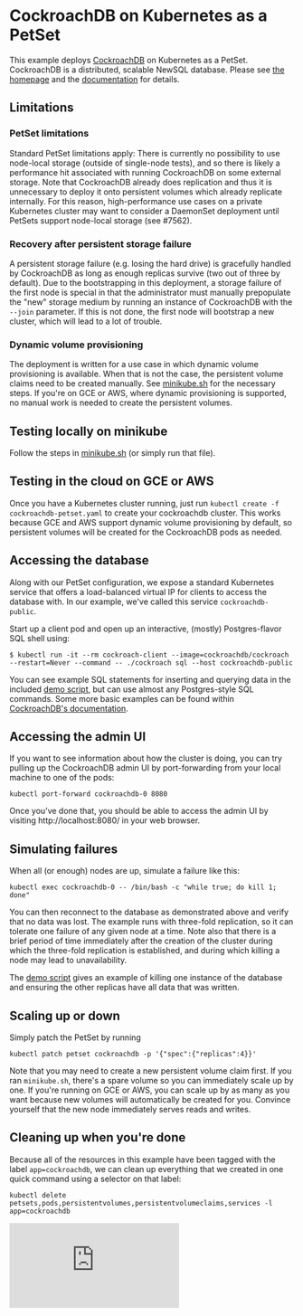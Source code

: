 # CockroachDB on Kubernetes as a PetSet

This example deploys [CockroachDB](https://cockroachlabs.com) on Kubernetes as
a PetSet. CockroachDB is a distributed, scalable NewSQL database. Please see
[the homepage](https://cockroachlabs.com) and the
[documentation](https://www.cockroachlabs.com/docs/) for details.

## Limitations

### PetSet limitations

Standard PetSet limitations apply: There is currently no possibility to use
node-local storage (outside of single-node tests), and so there is likely
a performance hit associated with running CockroachDB on some external storage.
Note that CockroachDB already does replication and thus it is unnecessary to
deploy it onto persistent volumes which already replicate internally.
For this reason, high-performance use cases on a private Kubernetes cluster
may want to consider a DaemonSet deployment until PetSets support node-local
storage (see #7562).

### Recovery after persistent storage failure

A persistent storage failure (e.g. losing the hard drive) is gracefully handled
by CockroachDB as long as enough replicas survive (two out of three by
default). Due to the bootstrapping in this deployment, a storage failure of the
first node is special in that the administrator must manually prepopulate the
"new" storage medium by running an instance of CockroachDB with the `--join`
parameter. If this is not done, the first node will bootstrap a new cluster,
which will lead to a lot of trouble.

### Dynamic volume provisioning

The deployment is written for a use case in which dynamic volume provisioning is
available. When that is not the case, the persistent volume claims need
to be created manually. See [minikube.sh](minikube.sh) for the necessary
steps. If you're on GCE or AWS, where dynamic provisioning is supported, no
manual work is needed to create the persistent volumes.

## Testing locally on minikube

Follow the steps in [minikube.sh](minikube.sh) (or simply run that file).

## Testing in the cloud on GCE or AWS

Once you have a Kubernetes cluster running, just run
`kubectl create -f cockroachdb-petset.yaml` to create your cockroachdb cluster.
This works because GCE and AWS support dynamic volume provisioning by default,
so persistent volumes will be created for the CockroachDB pods as needed.

## Accessing the database

Along with our PetSet configuration, we expose a standard Kubernetes service
that offers a load-balanced virtual IP for clients to access the database
with. In our example, we've called this service `cockroachdb-public`.

Start up a client pod and open up an interactive, (mostly) Postgres-flavor
SQL shell using:

```console
$ kubectl run -it --rm cockroach-client --image=cockroachdb/cockroach --restart=Never --command -- ./cockroach sql --host cockroachdb-public
```

You can see example SQL statements for inserting and querying data in the
included [demo script](demo.sh), but can use almost any Postgres-style SQL
commands. Some more basic examples can be found within
[CockroachDB's documentation](https://www.cockroachlabs.com/docs/learn-cockroachdb-sql.html).

## Accessing the admin UI

If you want to see information about how the cluster is doing, you can try
pulling up the CockroachDB admin UI by port-forwarding from your local machine
to one of the pods:

```shell
kubectl port-forward cockroachdb-0 8080
```

Once you’ve done that, you should be able to access the admin UI by visiting
http://localhost:8080/ in your web browser.

## Simulating failures

When all (or enough) nodes are up, simulate a failure like this:

```shell
kubectl exec cockroachdb-0 -- /bin/bash -c "while true; do kill 1; done"
```

You can then reconnect to the database as demonstrated above and verify
that no data was lost. The example runs with three-fold replication, so
it can tolerate one failure of any given node at a time. Note also that
there is a brief period of time immediately after the creation of the
cluster during which the three-fold replication is established, and during
which killing a node may lead to unavailability.

The [demo script](demo.sh) gives an example of killing one instance of the
database and ensuring the other replicas have all data that was written.

## Scaling up or down

Simply patch the PetSet by running

```shell
kubectl patch petset cockroachdb -p '{"spec":{"replicas":4}}'
```

Note that you may need to create a new persistent volume claim first. If you
ran `minikube.sh`, there's a spare volume so you can immediately scale up by
one. If you're running on GCE or AWS, you can scale up by as many as you want
because new volumes will automatically be created for you. Convince yourself
that the new node immediately serves reads and writes.

## Cleaning up when you're done

Because all of the resources in this example have been tagged with the label `app=cockroachdb`,
we can clean up everything that we created in one quick command using a selector on that label:

```shell
kubectl delete petsets,pods,persistentvolumes,persistentvolumeclaims,services -l app=cockroachdb
```


<!-- BEGIN MUNGE: GENERATED_ANALYTICS -->
[![Analytics](https://kubernetes-site.appspot.com/UA-36037335-10/GitHub/examples/cockroachdb/README.md?pixel)]()
<!-- END MUNGE: GENERATED_ANALYTICS -->
